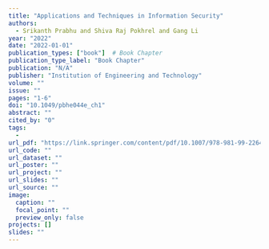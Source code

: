 ```yaml
---
title: "Applications and Techniques in Information Security"
authors:
  - Srikanth Prabhu and Shiva Raj Pokhrel and Gang Li
year: "2022"
date: "2022-01-01"
publication_types: ["book"]  # Book Chapter
publication_type_label: "Book Chapter"
publication: "N/A"
publisher: "Institution of Engineering and Technology"
volume: ""
issue: ""
pages: "1-6"
doi: "10.1049/pbhe044e_ch1"
abstract: ""
cited_by: "0"
tags:
  - 
url_pdf: "https://link.springer.com/content/pdf/10.1007/978-981-99-2264-2.pdf"
url_code: ""
url_dataset: ""
url_poster: ""
url_project: ""
url_slides: ""
url_source: ""
image:
  caption: ""
  focal_point: ""
  preview_only: false
projects: []
slides: ""
---
```

